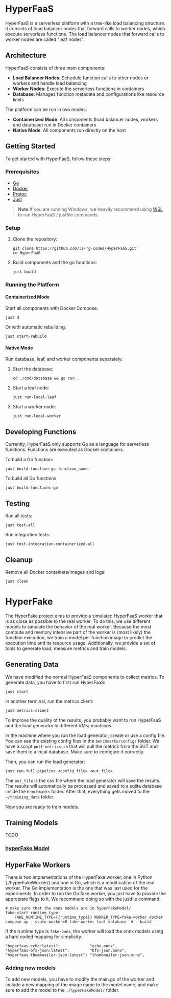 # HyperFaaS

HyperFaaS is a serverless platform with a tree-like load balancing structure. It consists of load balancer nodes that forward calls to worker nodes, which execute serverless functions.
The load balancer nodes that forward calls to worker nodes are called "leaf nodes".
## Architecture

HyperFaaS consists of three main components:

- **Load Balancer Nodes**: Schedule function calls to other nodes or workers and handle load balancing
- **Worker Nodes**: Execute the serverless functions in containers
- **Database**: Manages function metadata and configurations like resource limits

The platform can be run in two modes:
- **Containerized Mode**: All components (load balancer nodes, workers and database) run in Docker containers
- **Native Mode**: All components run directly on the host

## Getting Started
To get started with HyperFaaS, follow these steps:

### Prerequisites

- [Go](https://go.dev/doc/install)
- [Docker](https://docs.docker.com/get-docker/)
- [Protoc](https://protobuf.dev/installation/)
- [Just](https://github.com/casey/just?tab=readme-ov-file#installation)

> **Note**
> If you are running Windows, we heavily recommend using [WSL](https://learn.microsoft.com/en-us/windows/wsl/install) to run HyperFaaS / justfile commands.
### Setup

1. Clone the repository:
   ```
   git clone https://github.com/3s-rg-codes/HyperFaaS.git
   cd HyperFaaS
   ```

2. Build components and the go functions:
   ```
   just build
   ```

### Running the Platform

#### Containerized Mode

Start all components with Docker Compose:
```
just d
```

Or with automatic rebuilding:
```
just start-rebuild
```

#### Native Mode

Run database, leaf, and worker components separately:

1. Start the database:
   ```
   cd ./cmd/database && go run .
   ```

2. Start a leaf node:
   ```
   just run-local-leaf
   ```

3. Start a worker node:
   ```
   just run-local-worker
   ```

## Developing Functions

Currently, HyperFaaS only supports Go as a language for serverless functions. Functions are executed as Docker containers.

To build a Go function:
```
just build-function-go function_name
```

To build all Go functions:
```
just build-functions-go
```

## Testing

Run all tests:
```
just test-all
```

Run integration tests:
```
just test-integration-containerized-all
```

## Cleanup

Remove all Docker containers/images and logs:
```
just clean
```

# HyperFake
The HyperFake project aims to provide a simulated HyperFaaS worker that is as close as possible to the real worker.
To do this, we use different models to simulate the behavior of the real worker. Because the most compute and memory intensive part of the worker is (most likely) the function execution, we train a model per function image to predict the execution time and its resource usage.
Additionally, we provide a set of tools to generate load, measure metrics and train models.

## Generating Data
We have modified the normal HyperFaaS components to collect metrics. To generate data, you have to first run HyperFaaS:
```
just start
```
In another terminal, run the metrics client:
```
just metrics-client
```

To improve the quality of the results, you probably want to run HyperFaaS and the load generator in different VMs/ machines.

In the machine where you run the load generator, create or use a config file. You can see the existing config files in the `benchmarks/configs` folder.
We have a script `pull-metrics.sh` that will pull the metrics from the SUT and save them to a local database. Make sure to configure it correctly.

Then, you can run the load generator:
```
just run-full-pipeline <config_file> <out_file>
```
The `out_file` is the csv file where the load generator will save the results.
The results will automatically be processed and saved to a sqlite database inside the `benchmarks` folder.
After that, everything gets moved to the `~/training_data` folder.

Now you are ready to train models.

## Training Models
TODO

### [hyperFake Model](./hyperFakeModel/README.md)

## HyperFake Workers
There is two implementations of the HyperFake worker, one in Python (./hyperFakeWorker/) and one in Go, which is a modification of the real worker.
The Go implementation is the one that was last used for the experiments.
In order to run the Go fake worker, you just have to provide the appropiate flags to it.
We recommend doing so with the justfile command:

```justfile
# make sure that the onnx models are in hyperFakeModel/
fake-start runtime_type:
    FAKE_RUNTIME_TYPE={{runtime_type}} WORKER_TYPE=fake-worker docker compose up --scale worker=0 fake-worker leaf database -d --build
```
If the runtime type is `fake-onnx`, the worker will load the onnx models using a hard coded mapping for simplicity:

```
"hyperfaas-echo:latest":             "echo.onnx",
"hyperfaas-bfs-json:latest":         "bfs-json.onnx",
"hyperfaas-thumbnailer-json:latest": "thumbnailer-json.onnx",
```
### Adding new models

To add new models, you have to modify the main.go of the worker and include a new mapping of the image name to the model name, and make sure to add the model to the `./hyperFakeModel/` folder.
